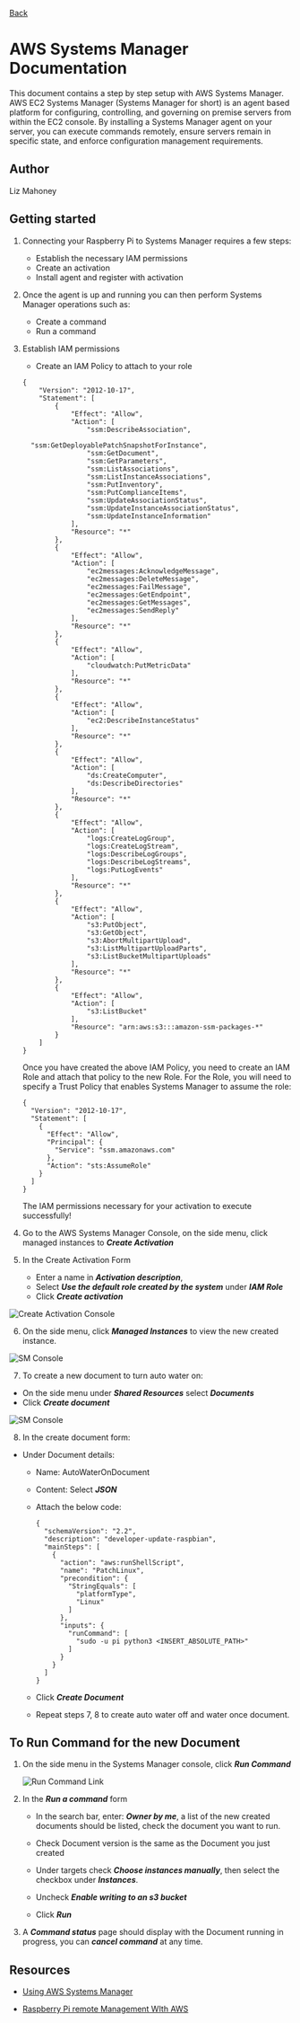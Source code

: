 [Back](./README.md)

# AWS Systems Manager Documentation

This document contains a step by step setup with AWS Systems Manager. AWS EC2 Systems Manager (Systems Manager for short)
is an agent based platform for configuring, controlling, and governing on premise servers from within the EC2 console. 
By installing a Systems Manager agent on your server, you can execute commands remotely, ensure servers remain in 
specific state, and enforce configuration management requirements.

## Author

Liz Mahoney

## Getting started

1. Connecting your Raspberry Pi to Systems Manager requires a few steps:

    - Establish the necessary IAM permissions
    - Create an activation
    - Install agent and register with activation
    
2. Once the agent is up and running you can then perform Systems Manager operations such as:

    - Create a command
    - Run a command

3. Establish IAM permissions
    
    - Create an IAM Policy to attach to your role   
    
    ```
    {
        "Version": "2012-10-17",
        "Statement": [
            {
                "Effect": "Allow",
                "Action": [
                    "ssm:DescribeAssociation",
    
      "ssm:GetDeployablePatchSnapshotForInstance",
                    "ssm:GetDocument",
                    "ssm:GetParameters",
                    "ssm:ListAssociations",
                    "ssm:ListInstanceAssociations",
                    "ssm:PutInventory",
                    "ssm:PutComplianceItems",
                    "ssm:UpdateAssociationStatus",
                    "ssm:UpdateInstanceAssociationStatus",
                    "ssm:UpdateInstanceInformation"
                ],
                "Resource": "*"
            },
            {
                "Effect": "Allow",
                "Action": [
                    "ec2messages:AcknowledgeMessage",
                    "ec2messages:DeleteMessage",
                    "ec2messages:FailMessage",
                    "ec2messages:GetEndpoint",
                    "ec2messages:GetMessages",
                    "ec2messages:SendReply"
                ],
                "Resource": "*"
            },
            {
                "Effect": "Allow",
                "Action": [
                    "cloudwatch:PutMetricData"
                ],
                "Resource": "*"
            },
            {
                "Effect": "Allow",
                "Action": [
                    "ec2:DescribeInstanceStatus"
                ],
                "Resource": "*"
            },
            {
                "Effect": "Allow",
                "Action": [
                    "ds:CreateComputer",
                    "ds:DescribeDirectories"
                ],
                "Resource": "*"
            },
            {
                "Effect": "Allow",
                "Action": [
                    "logs:CreateLogGroup",
                    "logs:CreateLogStream",
                    "logs:DescribeLogGroups",
                    "logs:DescribeLogStreams",
                    "logs:PutLogEvents"
                ],
                "Resource": "*"
            },
            {
                "Effect": "Allow",
                "Action": [
                    "s3:PutObject",
                    "s3:GetObject",
                    "s3:AbortMultipartUpload",
                    "s3:ListMultipartUploadParts",
                    "s3:ListBucketMultipartUploads"
                ],
                "Resource": "*"
            },
            {
                "Effect": "Allow",
                "Action": [
                    "s3:ListBucket"
                ],
                "Resource": "arn:aws:s3:::amazon-ssm-packages-*"
            }
        ]
    }
    ```
    
    Once you have created the above IAM Policy, you need to create an IAM Role and attach that policy to the new Role.
    For the Role, you will need to specify a Trust Policy that enables Systems Manager to assume the role:
    
    ```
    {
      "Version": "2012-10-17",
      "Statement": [
        {
          "Effect": "Allow",
          "Principal": {
            "Service": "ssm.amazonaws.com"
          },
          "Action": "sts:AssumeRole"
        }
      ]
    }
    ```
    
    The IAM permissions necessary for your activation to execute successfully!   

4. Go to the AWS Systems Manager Console, on the side menu, click managed instances to ***Create Activation***

5. In the Create Activation Form
    - Enter a name  in ***Activation description***, 
    - Select ***Use the default role created by the system*** under  ***IAM Role*** 
    - Click ***Create activation***
    

![Create Activation Console](assets/sm/create_activ.png)

6. On the side menu, click ***Managed Instances*** to view the new created instance.

![SM Console](assets/sm/sm_console.png)

7. To create a new document to turn auto water on:

- On the side menu under ***Shared Resources*** select ***Documents***
- Click ***Create document***

![SM Console](assets/sm/create_document_link.png)

8. In the create document form: 

- Under Document details:
    - Name: AutoWaterOnDocument
    - Content: Select ***JSON***
    - Attach the below code:
    
        ```
        {
          "schemaVersion": "2.2",
          "description": "developer-update-raspbian",
          "mainSteps": [
            {
              "action": "aws:runShellScript",
              "name": "PatchLinux",
              "precondition": {
                "StringEquals": [
                  "platformType",
                  "Linux"
                ]
              },
              "inputs": {
                "runCommand": [
                  "sudo -u pi python3 <INSERT_ABSOLUTE_PATH>"
                ]
              }
            }
          ]
        }
        ```
    - Click ***Create Document***
    - Repeat steps 7, 8 to create auto water off and water once document.
   
## To Run Command for the new Document
 
1. On the side menu in the Systems Manager console, click ***Run Command***
 
    ![Run Command Link](assets/sm/run_command_link.png)
 
2. In the ***Run a command*** form
 
    - In the search bar, enter: ***Owner by me***, a list of the new created documents should be listed, check 
    the document you want to run.
    - Check Document version is the same as the Document you just created
      
    - Under targets check ***Choose instances manually***, then select the checkbox under ***Instances***.
      
    - Uncheck ***Enable writing to an s3 bucket***
    
    - Click ***Run***

3. A ***Command status*** page should display with the Document running in progress, you can ***cancel command*** at 
any time.
 
## Resources

- [Using AWS Systems Manager](https://medium.com/@simonrand_43344/using-aws-simple-systems-manager-and-lambda-to-replace-cron-in-an-ec2-auto-scaling-group-939d114ec9d7)

- [Raspberry Pi remote Management WIth AWS ](https://blogs.sequoiainc.com/raspberry-pi-remote-management-with-aws-ec2-systems-manager/)
